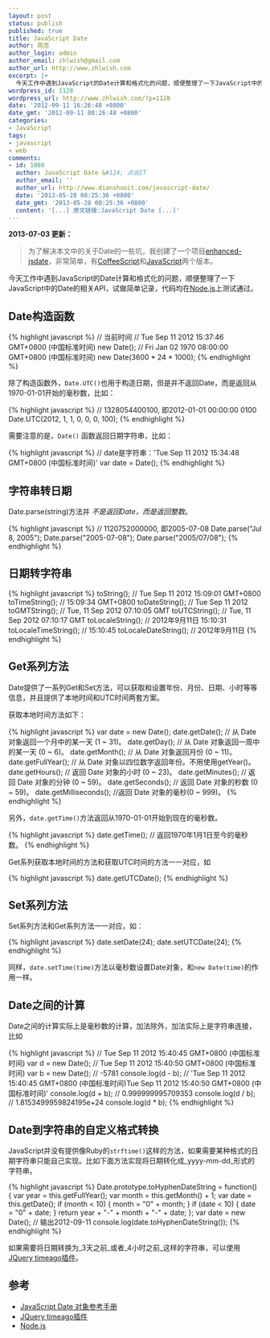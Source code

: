 ```yaml
---
layout: post
status: publish
published: true
title: JavaScript Date
author: 周亮
author_login: admin
author_email: zhlwish@gmail.com
author_url: http://www.zhlwish.com
excerpt: |+
  今天工作中遇到JavaScript的Date计算和格式化的问题，顺便整理了一下JavaScript中的Date的相关API，试做简单记录，代码均在<a href=\"http://nodejs.org/\">Node.js</a>上测试通过。
wordpress_id: 1128
wordpress_url: http://www.zhlwish.com/?p=1128
date: '2012-09-11 16:26:48 +0800'
date_gmt: '2012-09-11 08:26:48 +0800'
categories:
- JavaScript
tags:
- javascript
- web
comments:
- id: 1080
  author: JavaScript Date &#124; 点说IT
  author_email: ''
  author_url: http://www.dianshuoit.com/javascript-date/
  date: '2013-05-28 08:25:36 +0800'
  date_gmt: '2013-05-28 00:25:36 +0800'
  content: '[...] 原文链接:JavaScript Date [...]'
---
```


**2013-07-03 更新：**

> 为了解决本文中的关于Date的一些坑，我创建了一个项目<a href="https://github.com/zhlwish/enhanced-jsdate">enhanced-jsdate</a>，非常简单，有<a href="https://github.com/zhlwish/enhanced-jsdate/blob/master/src/enhanced-jsdate.coffee">CoffeeScript</a>和<a href="https://github.com/zhlwish/enhanced-jsdate/blob/master/lib/enhanced-jsdate.js">JavaScript</a>两个版本。

今天工作中遇到JavaScript的Date计算和格式化的问题，顺便整理了一下JavaScript中的Date的相关API，试做简单记录，代码均在<a href="http://nodejs.org/">Node.js</a>上测试通过。

## Date构造函数

{% highlight javascript %}
// 当前时间
// Tue Sep 11 2012 15:37:46 GMT+0800 (中国标准时间)
new Date();
// Fri Jan 02 1970 08:00:00 GMT+0800 (中国标准时间)
new Date(3600 * 24 * 1000);
{% endhighlight %}

除了构造函数外，`Date.UTC()`也用于构造日期，但是并不返回Date，而是返回从1970-01-01开始的毫秒数，比如：

{% highlight javascript %}
// 1328054400100, 即2012-01-01 00:00:00 0100
Date.UTC(2012, 1, 1, 0, 0, 0, 100);
{% endhighlight %}

需要注意的是，`Date()` 函数返回日期字符串，比如：

{% highlight javascript %}
// date是字符串：'Tue Sep 11 2012 15:34:48 GMT+0800 (中国标准时间)'
var date = Date();
{% endhighlight %}

## 字符串转日期

Date.parse(string)方法并 _不是返回Date，而是返回整数_。

{% highlight javascript %}
// 1120752000000, 即2005-07-08
Date.parse("Jul 8, 2005");
Date.parse("2005-07-08");
Date.parse("2005/07/08");
{% endhighlight %}

## 日期转字符串

{% highlight javascript %}
toString();         // Tue Sep 11 2012 15:09:01 GMT+0800
toTimeString();     // 15:09:34 GMT+0800
toDateString();     // Tue Sep 11 2012
toGMTString();      // Tue, 11 Sep 2012 07:10:05 GMT
toUTCString();      // Tue, 11 Sep 2012 07:10:17 GMT
toLocaleString();   // 2012年9月11日 15:10:31
toLocaleTimeString();   // 15:10:45
toLocaleDateString();   // 2012年9月11日
{% endhighlight %}

## Get系列方法

Date提供了一系列Get和Set方法，可以获取和设置年份、月份、日期、小时等等信息，并且提供了本地时间和UTC时间两套方案。

获取本地时间方法如下：

{% highlight javascript %}
var date = new Date();
date.getDate();     // 从 Date 对象返回一个月中的某一天 (1 ~ 31)。
date.getDay();      // 从 Date 对象返回一周中的某一天 (0 ~ 6)。
date.getMonth();    // 从 Date 对象返回月份 (0 ~ 11)。
date.getFullYear(); // 从 Date 对象以四位数字返回年份。不用使用getYear()。
date.getHours();    // 返回 Date 对象的小时 (0 ~ 23)。
date.getMinutes();  // 返回 Date 对象的分钟 (0 ~ 59)。
date.getSeconds();  // 返回 Date 对象的秒数 (0 ~ 59)。
date.getMilliseconds(); //返回 Date 对象的毫秒(0 ~ 999)。
{% endhighlight %}

另外，`date.getTime()`方法返回从1970-01-01开始到现在的毫秒数。

{% highlight javascript %}
date.getTime(); // 返回1970年1月1日至今的毫秒数。
{% endhighlight %}

Get系列获取本地时间的方法和获取UTC时间的方法一一对应，如

{% highlight javascript %}
date.getUTCDate();
{% endhighlight %}

## Set系列方法

Set系列方法和Get系列方法一一对应，如：

{% highlight javascript %}
date.setDate(24);
date.setUTCDate(24);
{% endhighlight %}

同样，`date.setTime(time)`方法以毫秒数设置Date对象，和`new Date(time)`的作用一样。

## Date之间的计算

Date之间的计算实际上是毫秒数的计算，加法除外，加法实际上是字符串连接，比如

{% highlight javascript %}
// Tue Sep 11 2012 15:40:45 GMT+0800 (中国标准时间)
var d = new Date();
// Tue Sep 11 2012 15:40:50 GMT+0800 (中国标准时间)
var b = new Date();
// -5781
console.log(d - b);
// 'Tue Sep 11 2012 15:40:45 GMT+0800 (中国标准时间)Tue Sep 11 2012 15:40:50 GMT+0800 (中国标准时间)'
console.log(d + b);
// 0.999999995709353
console.log(d / b);
// 1.8153499959824195e+24
console.log(d * b);
{% endhighlight %}

## Date到字符串的自定义格式转换

JavaScript并没有提供像Ruby的`strftime()`这样的方法，如果需要某种格式的日期字符串只能自己实现。比如下面方法实现将日期转化成_yyyy-mm-dd_形式的字符串。

{% highlight javascript %}
Date.prototype.toHyphenDateString = function() {
    var year = this.getFullYear();
    var month = this.getMonth() + 1;
    var date = this.getDate();
    if (month < 10) { month = "0" + month; }
    if (date < 10) { date = "0" + date; }
    return year + "-" + month + "-" + date;
};
var date = new Date();
// 输出2012-09-11
console.log(date.toHyphenDateString());
{% endhighlight %}

如果需要将日期转换为_3天之前_或者_4小时之前_这样的字符串，可以使用<a href="http://timeago.yarp.com/">JQuery timeago插件</a>。

## 参考

* <a href="http://www.w3school.com.cn/js/jsref_obj_date.asp">JavaScript Date 对象参考手册</a>
* <a href="http://timeago.yarp.com/">JQuery timeago插件</a>
* <a href="http://nodejs.org/">Node.js</a>


